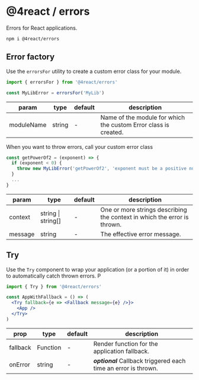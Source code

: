 # @4react / errors

Errors for React applications.
```
npm i @4react/errors
```

## Error factory
Use the `errorsFor` utility to create a custom error class for your module.

```jsx
import { errorsFor } from '@4react/errors'

const MyLibError = errorsFor('MyLib')
```

| param | type | default | description |
| --- | --- | --- | --- |
| moduleName | string | - | Name of the module for which the custom Error class is created. |

When you want to throw errors, call your custom error class
```jsx
const getPowerOf2 = (exponent) => {
  if (exponent < 0) {
    throw new MyLibError('getPowerOf2', 'exponent must be a positive number')
  }
  ...
}
```

| param | type | default | description |
| --- | --- | --- | --- |
| context | string &#124; string[] | - | One or more strings describing the context in which the error is thrown. |
| message | string | - | The effective error message. |

## Try
Use the `Try` component to wrap your application (or a portion of it)
in order to automatically catch thrown errors.
P

```jsx
import { Try } from '@4react/errors'

const AppWithFallback = () => (
  <Try fallback={e => <Fallback message={e} />}>
    <App />
  </Try>
)
```
| prop | type | default | description |
| --- | --- | --- | --- |
| fallback | Function | - | Render function for the application fallback. |
| onError | string | - | ***optional*** Callback triggered each time an error is thrown. |
